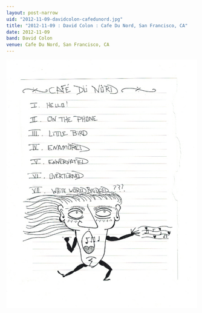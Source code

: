 ```yaml
---
layout: post-narrow
uid: "2012-11-09-davidcolon-cafedunord.jpg"
title: "2012-11-09 : David Colon : Cafe Du Nord, San Francisco, CA"
date: 2012-11-09
band: David Colon
venue: Cafe Du Nord, San Francisco, CA
---
```


<div class="showcase">
  <img src="/img/2012/11/20121109-DavidColon-CafeDuNord.jpg" alt="2012-11-09-davidcolon-cafedunord.jpg">
</div>
